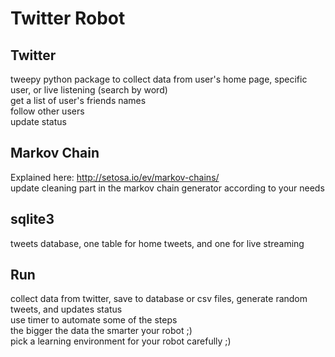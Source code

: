 # Twitter Robot 

## Twitter  
tweepy python package to collect data from user's home page, specific user, or live listening (search by word)  
get a list of user's friends names  
follow other users  
update status 


## Markov Chain
Explained here: http://setosa.io/ev/markov-chains/  
update cleaning part in the markov chain generator according to your needs 

## sqlite3
tweets database, one table for home tweets, and one for live streaming

## Run
collect data from twitter, save to database or csv files, generate random tweets, and updates status  
use timer to automate some of the steps  
the bigger the data the smarter your robot ;)  
pick a learning environment for your robot carefully ;) 


